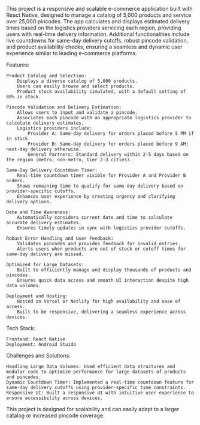 This project is a responsive and scalable e-commerce application built with React Native, designed to manage a catalog of 5,000 products and service over 25,000 pincodes. The app calculates and displays estimated delivery times based on the logistics providers servicing each region, providing users with real-time delivery information. Additional functionalities include live countdowns for same-day delivery cutoffs, robust pincode validation, and product availability checks, ensuring a seamless and dynamic user experience similar to leading e-commerce platforms.

Features:

    Product Catalog and Selection:
        Displays a diverse catalog of 5,000 products.
        Users can easily browse and select products.
        Product stock availability simulated, with a default setting of 80% in stock.

    Pincode Validation and Delivery Estimation:
        Allows users to input and validate a pincode.
        Associates each pincode with an appropriate logistics provider to calculate delivery estimates.
        Logistics providers include:
            Provider A: Same-day delivery for orders placed before 5 PM if in stock.
            Provider B: Same-day delivery for orders placed before 9 AM; next-day delivery otherwise.
            General Partners: Standard delivery within 2-5 days based on the region (metro, non-metro, tier 2-3 cities).

    Same-Day Delivery Countdown Timer:
        Real-time countdown timer visible for Provider A and Provider B orders.
        Shows remaining time to qualify for same-day delivery based on provider-specific cutoffs.
        Enhances user experience by creating urgency and clarifying delivery options.

    Date and Time Awareness:
        Automatically considers current date and time to calculate accurate delivery estimates.
        Ensures timely updates in sync with logistics provider cutoffs.

    Robust Error Handling and User Feedback:
        Validates pincodes and provides feedback for invalid entries.
        Alerts users when products are out of stock or cutoff times for same-day delivery are missed.

    Optimized for Large Datasets:
        Built to efficiently manage and display thousands of products and pincodes.
        Ensures quick data access and smooth UI interaction despite high data volumes.

    Deployment and Hosting:
        Hosted on Vercel or Netlify for high availability and ease of access.
        Built to be responsive, delivering a seamless experience across devices.

Tech Stack:

    Frontend: React Native
    Deployment: Android Stuido

Challenges and Solutions:

    Handling Large Data Volumes: Used efficient data structures and modular code to optimize performance for large datasets of products and pincodes.
    Dynamic Countdown Timer: Implemented a real-time countdown feature for same-day delivery cutoffs using provider-specific time constraints.
    Responsive UI: Built a responsive UI with intuitive user experience to ensure accessibility across devices.


This project is designed for scalability and can easily adapt to a larger catalog or increased pincode coverage.
